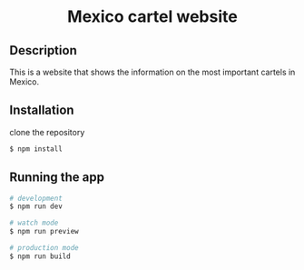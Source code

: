 <h1 align="center">Mexico cartel website</h1>

## Description

This is a website that shows the information on the most important cartels in Mexico.

## Installation

clone the repository

```bash
$ npm install
```

## Running the app

```bash
# development
$ npm run dev

# watch mode
$ npm run preview

# production mode
$ npm run build
```



